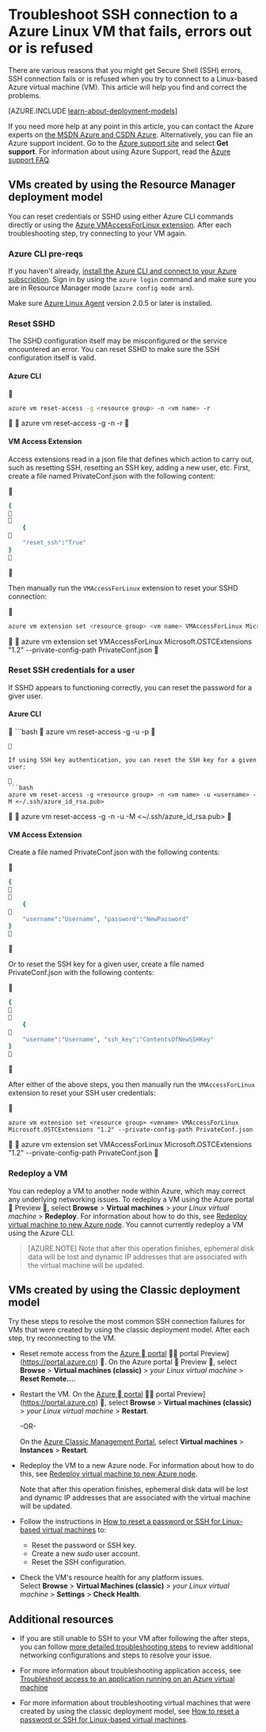 <properties
	pageTitle="SSH connection to a Linux VM is refused, fails or errors out | Azure"
	description="Troubleshoot and fix SSH errors like SSH connection failed or SSH connection refused for an Azure virtual machine running Linux."
	keywords="ssh connection refused, ssh error, azure ssh, SSH connection failed"
	services="virtual-machines-linux"
	documentationCenter=""
	authors="iainfoulds"
	manager="timlt"
	editor=""
	tags="top-support-issue,azure-service-management,azure-resource-manager"/>

<tags
	ms.service="virtual-machines-linux"
	ms.workload="infrastructure-services"
	ms.tgt_pltfrm="vm-linux"
	ms.devlang="na"
	ms.topic="article"
	ms.date="07/06/2016"
	wacn.date=""
	ms.author="iainfou"/>

# Troubleshoot SSH connection to a Azure Linux VM that fails, errors out or is refused

There are various reasons that you might get Secure Shell (SSH) errors, SSH connection fails or is refused when you try to connect to a Linux-based Azure virtual machine (VM). This article will help you find and correct the problems.

[AZURE.INCLUDE [learn-about-deployment-models](../../includes/learn-about-deployment-models-both-include.md)]

If you need more help at any point in this article, you can contact the Azure experts on [the MSDN Azure and CSDN Azure](/support/forums/). Alternatively, you can file an Azure support incident. Go to the [Azure support site](/support/contact/) and select **Get support**. For information about using Azure Support, read the [Azure support FAQ](/support/faq/).

## VMs created by using the Resource Manager deployment model

You can reset credentials or SSHD using either Azure CLI commands directly or using the [Azure VMAccessForLinux extension](https://github.com/Azure/azure-linux-extensions/tree/master/VMAccess). After each troubleshooting step, try connecting to your VM again.

### Azure CLI pre-reqs

If you haven't already, [install the Azure CLI and connect to your Azure subscription](/documentation/articles/xplat-cli-install/). Sign in by using the `azure login` command and make sure you are in Resource Manager mode (`azure config mode arm`).

Make sure [Azure Linux Agent](/documentation/articles/virtual-machines-linux-agent-user-guide/) version 2.0.5 or later is installed.

### Reset SSHD
The SSHD configuration itself may be misconfigured or the service encountered an error. You can reset SSHD to make sure the SSH configuration itself is valid.

#### Azure CLI

```bash
azure vm reset-access -g <resource group> -n <vm name> -r
```


	azure vm reset-access -g <resource group> -n <vm name> -r


#### VM Access Extension
Access extensions read in a json file that defines which action to carry out, such as resetting SSH, resetting an SSH key, adding a new user, etc. First, create a file named PrivateConf.json with the following content:


```bash
{  


	{  

	"reset_ssh":"True"
}

```


Then manually run the `VMAccessForLinux` extension to reset your SSHD connection:


```bash
azure vm extension set <resource group> <vm name> VMAccessForLinux Microsoft.OSTCExtensions "1.2" --private-config-path PrivateConf.json
```


	azure vm extension set <resource group> <vm name> VMAccessForLinux Microsoft.OSTCExtensions "1.2" --private-config-path PrivateConf.json


### Reset SSH credentials for a user
If SSHD appears to functioning correctly, you can reset the password for a giver user.

#### Azure CLI
 ```bash 
azure vm reset-access -g <resource group> <vm name> -u <username> -p <new password>

```


If using SSH key authentication, you can reset the SSH key for a given user:


```bash
azure vm reset-access -g <resource group> -n <vm name> -u <username> -M <~/.ssh/azure_id_rsa.pub>
```


	azure vm reset-access -g <resource group> -n <vm name> -u <username> -M <~/.ssh/azure_id_rsa.pub>


#### VM Access Extension
Create a file named PrivateConf.json with the following contents:


```bash
{


	{

	"username":"Username", "password":"NewPassword"
}

```


Or to reset the SSH key for a given user, create a file named PrivateConf.json with the following contents:


```bash
{


	{

	"username":"Username", "ssh_key":"ContentsOfNewSSHKey"
}

```


After either of the above steps, you then manually run the `VMAccessForLinux` extension to reset your SSH user credentials:


```
azure vm extension set <resource group> <vmname> VMAccessForLinux Microsoft.OSTCExtensions "1.2" --private-config-path PrivateConf.json
```


	azure vm extension set <resource group> <vmname> VMAccessForLinux Microsoft.OSTCExtensions "1.2" --private-config-path PrivateConf.json


### Redeploy a VM
You can redeploy a VM to another node within Azure, which may correct any underlying networking issues. To redeploy a VM using the Azure portal  Preview , select **Browse** > **Virtual machines** > *your Linux virtual machine* > **Redeploy**. For information about how to do this, see [Redeploy virtual machine to new Azure node](/documentation/articles/virtual-machines-windows-redeploy-to-new-node/). You cannot currently redeploy a VM using the Azure CLI.

> [AZURE.NOTE] Note that after this operation finishes, ephemeral disk data will be lost and dynamic IP addresses that are associated with the virtual machine will be updated.


## VMs created by using the Classic deployment model

Try these steps to resolve the most common SSH connection failures for VMs that were created by using the classic deployment model. After each step, try reconnecting to the VM.

- Reset remote access from the [Azure  portal](https://portal.azure.cn)  portal Preview](https://portal.azure.cn) . On the Azure portal  Preview , select **Browse** > **Virtual machines (classic)** > *your Linux virtual machine* > **Reset Remote...**.

- Restart the VM. On the [Azure  portal](https://portal.azure.cn)  portal Preview](https://portal.azure.cn) , select **Browse** > **Virtual machines (classic)** > *your Linux virtual machine* > **Restart**.

	-OR-

	On the [Azure Classic Management Portal](https://manage.windowsazure.cn), select **Virtual machines** > **Instances** > **Restart**.

- Redeploy the VM to a new Azure node. For information about how to do this, see [Redeploy virtual machine to new Azure node](/documentation/articles/virtual-machines-windows-redeploy-to-new-node/).

	Note that after this operation finishes, ephemeral disk data will be lost and dynamic IP addresses that are associated with the virtual machine will be updated.

- Follow the instructions in [How to reset a password or SSH for Linux-based virtual machines](/documentation/articles/virtual-machines-linux-classic-reset-access/) to:
	- Reset the password or SSH key.
	- Create a new _sudo_ user account.
	- Reset the SSH configuration.

- Check the VM's resource health for any platform issues.<br>
	 Select **Browse** > **Virtual Machines (classic)** > *your Linux virtual machine* > **Settings** > **Check Health**.


## Additional resources

- If you are still unable to SSH to your VM after following the after steps, you can follow [more detailed troubleshooting steps](/documentation/articles/virtual-machines-linux-detailed-troubleshoot-ssh-connection/) to review additional networking configurations and steps to resolve your issue.

- For more information about troubleshooting application access, see [Troubleshoot access to an application running on an Azure virtual machine](/documentation/articles/virtual-machines-linux-troubleshoot-app-connection/)

- For more information about troubleshooting virtual machines that were created by using the classic deployment model, see [How to reset a password or SSH for Linux-based virtual machines](/documentation/articles/virtual-machines-linux-classic-reset-access/).
